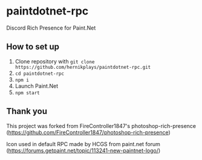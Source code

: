 # paintdotnet-rpc
Discord Rich Presence for Paint.Net

## How to set up
1. Clone repository with `git clone https://github.com/hernikplays/paintdotnet-rpc.git`
2. `cd paintdotnet-rpc`
3. `npm i`
4. Launch Paint.Net
5. `npm start`

## Thank you
This project was forked from FireController1847's photoshop-rich-presence (https://github.com/FireController1847/photoshop-rich-presence)

Icon used in default RPC made by HCGS from paint.net forum (https://forums.getpaint.net/topic/113241-new-paintnet-logo/)
